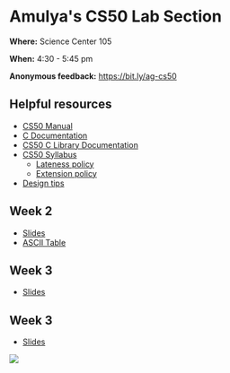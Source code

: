 # Amulya's CS50 Lab Section

**Where:** Science Center 105

**When:** 4:30 - 5:45 pm 

**Anonymous feedback:** https://bit.ly/ag-cs50

## Helpful resources
- [CS50 Manual](https://manual.cs50.io)
- [C Documentation](https://devdocs.io/c/)
- [CS50 C Library Documentation](https://cs50.readthedocs.io/libraries/cs50/c/)
- [CS50 Syllabus](https://cs50.harvard.edu/college/2022/fall/syllabus/)
  - [Lateness policy](https://cs50.harvard.edu/college/2022/fall/syllabus/#lateness-policy)
  - [Extension policy](https://cs50.harvard.edu/college/2022/fall/syllabus/#extensions)
- [Design tips](https://docs.google.com/presentation/d/1L8Bw9KUt_Sw9l4whg8iaz0kqXfZ5ekebmYKhyrgMSCc/edit?usp=sharing)

## Week 2
- [Slides](https://docs.google.com/presentation/d/1bnXviUxpH_br8jrgA8yDMW9iCFLZXl2U2BICS_BuSE8/edit?usp=sharing)
- [ASCII Table](https://www.asciitable.com)

## Week 3
- [Slides](https://docs.google.com/presentation/d/1FTZFORG3fneUbPVrrJo3LgzhKPIlKdFM5A_bEUp1JFg/edit?usp=sharing)

## Week 3
- [Slides](https://docs.google.com/presentation/d/1W8xiGM_uep_UHf61V674wUh5p4fw-BUbKntnnhreERg/edit?usp=sharing)

![](https://c.tenor.com/PV4JW2bMnBIAAAAC/pink-heart.gif)
